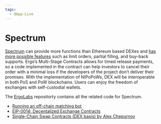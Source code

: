 ```yaml
---
tags:
  - dApp-Live
---
```


# Spectrum

[Spectrum](https://spectrum.fi) can provide more functions than Ethereum based DEXes and [has more possible features](https://ergoplatform.org/en/blog/2021-04-06-ergodex-model-amm-and-order-book-type-exchange/) such as limit orders, partial filling, and buy-back supports. Ergo’s Multi-Stage Contracts allows for timed release payments, so a code implemented in the contract can help investors to cancel their order with a minimal loss if the developers of the project don’t deliver their promises. With the implementation of NIPoPoWs, DEX will be interoperable in both PoS and PoW blockchains. Users can enjoy the freedom of exchanges with self-custodial wallets.



The [ErgoLabs](https://github.com/ergolabs) repositorty contains all the related code for Spectrum. 

- [Running an off-chain matching bot](https://github.com/ergolabs/ergo-dex-backend#building--running-the-off-chain-services)
- [EIP-0014: Decentalized Exchange Contracts](https://github.com/ergoplatform/eips/pull/27)
- [Single-Chain Swap Contracts (DEX basis) by Alex Chepurnoy](https://www.youtube.com/watch)